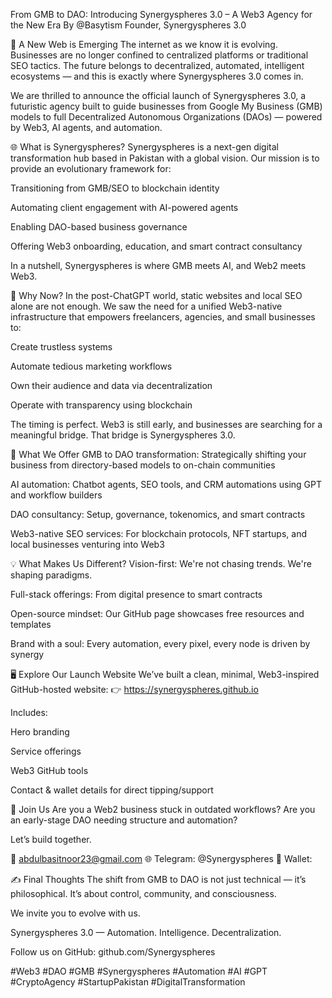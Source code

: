 From GMB to DAO: Introducing Synergyspheres 3.0 – A Web3 Agency for the New Era
By @Basytism
Founder, Synergyspheres 3.0

🚀 A New Web is Emerging
The internet as we know it is evolving. Businesses are no longer confined to centralized platforms or traditional SEO tactics. The future belongs to decentralized, automated, intelligent ecosystems — and this is exactly where Synergyspheres 3.0 comes in.

We are thrilled to announce the official launch of Synergyspheres 3.0, a futuristic agency built to guide businesses from Google My Business (GMB) models to full Decentralized Autonomous Organizations (DAOs) — powered by Web3, AI agents, and automation.

🌐 What is Synergyspheres?
Synergyspheres is a next-gen digital transformation hub based in Pakistan with a global vision. Our mission is to provide an evolutionary framework for:

Transitioning from GMB/SEO to blockchain identity

Automating client engagement with AI-powered agents

Enabling DAO-based business governance

Offering Web3 onboarding, education, and smart contract consultancy

In a nutshell, Synergyspheres is where GMB meets AI, and Web2 meets Web3.

🧠 Why Now?
In the post-ChatGPT world, static websites and local SEO alone are not enough. We saw the need for a unified Web3-native infrastructure that empowers freelancers, agencies, and small businesses to:

Create trustless systems

Automate tedious marketing workflows

Own their audience and data via decentralization

Operate with transparency using blockchain

The timing is perfect. Web3 is still early, and businesses are searching for a meaningful bridge. That bridge is Synergyspheres 3.0.

🔧 What We Offer
GMB to DAO transformation: Strategically shifting your business from directory-based models to on-chain communities

AI automation: Chatbot agents, SEO tools, and CRM automations using GPT and workflow builders

DAO consultancy: Setup, governance, tokenomics, and smart contracts

Web3-native SEO services: For blockchain protocols, NFT startups, and local businesses venturing into Web3

💡 What Makes Us Different?
Vision-first: We're not chasing trends. We're shaping paradigms.

Full-stack offerings: From digital presence to smart contracts

Open-source mindset: Our GitHub page showcases free resources and templates

Brand with a soul: Every automation, every pixel, every node is driven by synergy

🖥️ Explore Our Launch Website
We’ve built a clean, minimal, Web3-inspired GitHub-hosted website:
👉 https://synergyspheres.github.io

Includes:

Hero branding

Service offerings

Web3 GitHub tools

Contact & wallet details for direct tipping/support

🤝 Join Us
Are you a Web2 business stuck in outdated workflows? Are you an early-stage DAO needing structure and automation?

Let’s build together.

📩 abdulbasitnoor23@gmail.com
🌐 Telegram: @Synergyspheres
💸 Wallet: 

✍️ Final Thoughts
The shift from GMB to DAO is not just technical — it’s philosophical. It’s about control, community, and consciousness.

We invite you to evolve with us.

Synergyspheres 3.0 — Automation. Intelligence. Decentralization.

Follow us on GitHub: github.com/Synergyspheres

#Web3 #DAO #GMB #Synergyspheres #Automation #AI #GPT #CryptoAgency #StartupPakistan #DigitalTransformation

